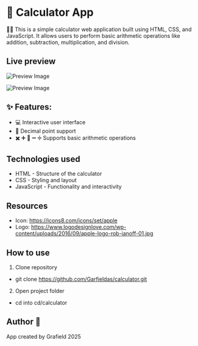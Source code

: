 
#  🧮 Calculator App
 

🧑‍🏫 This is a simple calculator web application built using HTML, CSS, and JavaScript. It allows users to perform basic arithmetic operations like addition, subtraction, multiplication, and division.




## Live preview

![Preview Image](https://i.ibb.co/YT3MzB5G/Screenshot-2025-02-17-at-23-05-30.png)


![Preview Image](https://i.ibb.co/rVwGGcp/Screenshot-2025-02-17-at-23-05-46.png)
## ✨ Features:
- 💻 Interactive user interface
- 🫵 Decimal point support
- ✖️ ➕ 🟰 ➖ ➗ Supports basic arithmetic operations
## Technologies used

- HTML - Structure of the calculator
- CSS - Styling and layout
- JavaScript - Functionality and interactivity


## Resources

- Icon: https://icons8.com/icons/set/apple
- Logo: https://www.logodesignlove.com/wp-content/uploads/2016/09/apple-logo-rob-janoff-01.jpg
## How to use

1. Clone repository

 - git clone https://github.com/Garfieldas/calculator.git

 2. Open project folder
  - cd into  cd/calculator
## Author 👤
App created by Grafield 2025
